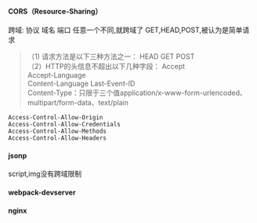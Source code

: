 #### CORS（Resource-Sharing）
跨域: 协议 域名 端口 任意一个不同,就跨域了
GET,HEAD,POST,被认为是简单请求  

>（1) 请求方法是以下三种方法之一：
HEAD  GET  POST  
（2）HTTP的头信息不超出以下几种字段：
Accept  
Accept-Language  
Content-Language
Last-Event-ID  
Content-Type：只限于三个值application/x-www-form-urlencoded、  multipart/form-data、text/plain  

```
Access-Control-Allow-Origin  
Access-Control-Allow-Credentials  
Access-Control-Allow-Methods  
Access-Control-Allow-Headers  
```

#### jsonp
script,img没有跨域限制

#### webpack-devserver
#### nginx
